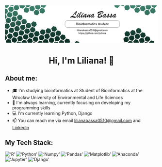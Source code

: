![zdjecie](https://github.com/julkiea/julkiea/blob/26764291470b883525385e31aaa8219907212f79/ertyui.png)
<h1 align="center">Hi, I'm Liliana! 👋</h1>

## About me:
- 🎓 I'm studying bioinformatics at Student of Bioinformatics at the Wrocław University of Environmental and Life Sciences
- 🌱 I'm always learning, currently focusing on developing my programming skills
- 💻 I'm currently learning Python, Django
- 📫 You can reach me via email lilianabassa0510@gmail.com and [Linkedin](https://www.linkedin.com/in/liliana-bassa-79696a298/)

## My Tech Stack:
<p align='left' > 
  <img src ='https://img.shields.io/badge/r-%23276DC3.svg?style=for-the-badge&logo=r&logoColor=white' alt = ‘R’>
  <img src ='https://img.shields.io/badge/python-3670A0?style=for-the-badge&logo=python&logoColor=ffdd54' alt = ‘Python’>
  <img src ='https://img.shields.io/badge/numpy-%23013243.svg?style=for-the-badge&logo=numpy&logoColor=white' alt = ‘Numpy’>
  <img src ='https://img.shields.io/badge/pandas-%23150458.svg?style=for-the-badge&logo=pandas&logoColor=white' alt = ‘Pandas’>
  <img src ='https://img.shields.io/badge/Matplotlib-%23013243.svg?style=for-the-badge&logo=Matplotlib&logoColor=white' alt = ‘Matplotlib’>
  <img src ='https://img.shields.io/badge/Anaconda-%2344A833.svg?style=for-the-badge&logo=anaconda&logoColor=white' alt = ‘Anaconda’>
  <img src ='https://img.shields.io/badge/Jupyter-F37626.svg?&style=for-the-badge&logo=Jupyter&logoColor=white' alt = ‘Jupyter’>
  <img src ='https://img.shields.io/badge/django-%23092E20.svg?style=for-the-badge&logo=django&logoColor=white' alt = ‘Django’>
</p>
